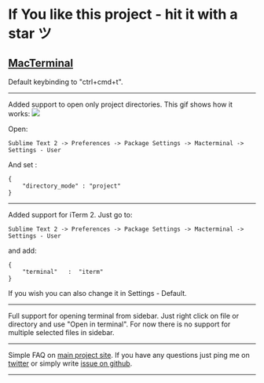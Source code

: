 # If You like this project - hit it with a star ツ

[MacTerminal](https://github.com/afterdesign/MacTerminal/)
---

Default keybinding to "ctrl+cmd+t".

---

Added support to open only project directories.
This gif shows how it works: ![](https://raw.github.com/afterdesign/MacTerminal/master/messages/macterminal_2.gif)

Open:
```
Sublime Text 2 -> Preferences -> Package Settings -> Macterminal -> Settings - User
```

And set :
```
{
    "directory_mode" : "project"
}
```

---

Added support for iTerm 2. Just go to:

```
Sublime Text 2 -> Preferences -> Package Settings -> Macterminal -> Settings - User
```

and add:

```
{
    "terminal"   :  "iterm"
}
```

If you wish you can also change it in Settings - Default.

---

Full support for opening terminal from sidebar.
Just right click on file or directory and use "Open in terminal".
For now there is no support for multiple selected files in sidebar.

---

Simple FAQ on [main project site](https://github.com/afterdesign/MacTerminal).
If you have any questions just ping me on [twitter](http://twitter.com/afterdeign) or
simply write [issue on github](https://github.com/afterdesign/MacTerminal/issues).

---